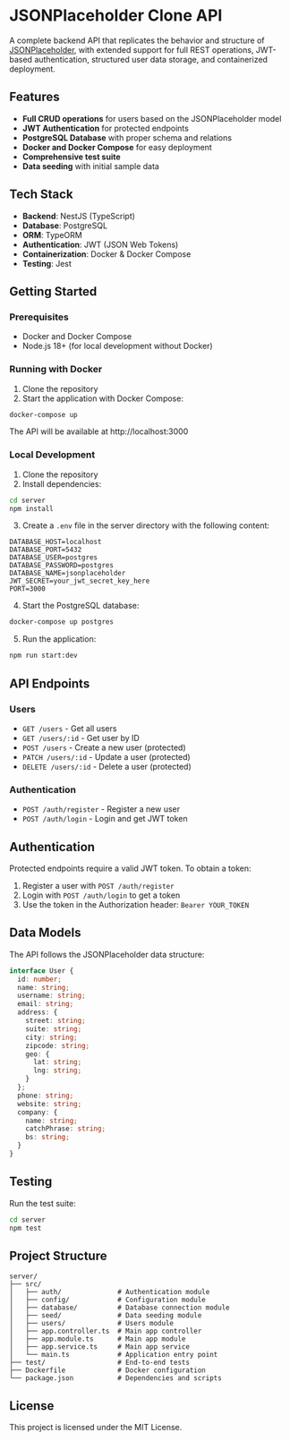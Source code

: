 # JSONPlaceholder Clone API

A complete backend API that replicates the behavior and structure of [JSONPlaceholder](https://jsonplaceholder.typicode.com), with extended support for full REST operations, JWT-based authentication, structured user data storage, and containerized deployment.

## Features

- **Full CRUD operations** for users based on the JSONPlaceholder model
- **JWT Authentication** for protected endpoints
- **PostgreSQL Database** with proper schema and relations
- **Docker and Docker Compose** for easy deployment
- **Comprehensive test suite**
- **Data seeding** with initial sample data

## Tech Stack

- **Backend**: NestJS (TypeScript)
- **Database**: PostgreSQL
- **ORM**: TypeORM
- **Authentication**: JWT (JSON Web Tokens)
- **Containerization**: Docker & Docker Compose
- **Testing**: Jest

## Getting Started

### Prerequisites

- Docker and Docker Compose
- Node.js 18+ (for local development without Docker)

### Running with Docker

1. Clone the repository
2. Start the application with Docker Compose:

```bash
docker-compose up
```

The API will be available at http://localhost:3000

### Local Development

1. Clone the repository
2. Install dependencies:

```bash
cd server
npm install
```

3. Create a `.env` file in the server directory with the following content:

```
DATABASE_HOST=localhost
DATABASE_PORT=5432
DATABASE_USER=postgres
DATABASE_PASSWORD=postgres
DATABASE_NAME=jsonplaceholder
JWT_SECRET=your_jwt_secret_key_here
PORT=3000
```

4. Start the PostgreSQL database:

```bash
docker-compose up postgres
```

5. Run the application:

```bash
npm run start:dev
```

## API Endpoints

### Users

- `GET /users` - Get all users
- `GET /users/:id` - Get user by ID
- `POST /users` - Create a new user (protected)
- `PATCH /users/:id` - Update a user (protected)
- `DELETE /users/:id` - Delete a user (protected)

### Authentication

- `POST /auth/register` - Register a new user
- `POST /auth/login` - Login and get JWT token

## Authentication

Protected endpoints require a valid JWT token. To obtain a token:

1. Register a user with `POST /auth/register`
2. Login with `POST /auth/login` to get a token
3. Use the token in the Authorization header: `Bearer YOUR_TOKEN`

## Data Models

The API follows the JSONPlaceholder data structure:

```typescript
interface User {
  id: number;
  name: string;
  username: string;
  email: string;
  address: {
    street: string;
    suite: string;
    city: string;
    zipcode: string;
    geo: {
      lat: string;
      lng: string;
    }
  };
  phone: string;
  website: string;
  company: {
    name: string;
    catchPhrase: string;
    bs: string;
  }
}
```

## Testing

Run the test suite:

```bash
cd server
npm test
```

## Project Structure

```
server/
├── src/
│   ├── auth/              # Authentication module
│   ├── config/            # Configuration module
│   ├── database/          # Database connection module
│   ├── seed/              # Data seeding module
│   ├── users/             # Users module
│   ├── app.controller.ts  # Main app controller
│   ├── app.module.ts      # Main app module
│   ├── app.service.ts     # Main app service
│   └── main.ts            # Application entry point
├── test/                  # End-to-end tests
├── Dockerfile             # Docker configuration
└── package.json           # Dependencies and scripts
```

## License

This project is licensed under the MIT License. 